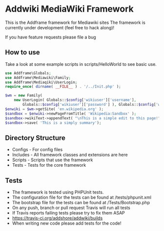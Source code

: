 Addwiki MediaWiki Framework
=======

This is the Addframe framework for Mediawiki sites
The framework is currently under development (feel free to hack along)!

If you have feature requests please file a bug

How to use
-------------

Take a look at some example scripts in scripts/HelloWorld to see basic use.

```php
use Addframe\Globals;
use Addframe\Mediawiki\Family;
use Addframe\Mediaqiki\UserLogin;
require_once( dirname( __FILE__ ) . '/../Init.php' );

$wm = new Family(
	new UserLogin( Globals::$config['wikiuser']['username'],
		Globals::$config['wikiuser']['password'] ), Globals::$config['wikiuser']['home'] );
$enwiki = $wm->getSite( 'en.wikipedia.org' );
$sandbox = $enwiki->newPageFromTitle( 'Wikipedia:Sandbox' );
$sandbox->wikiText->appendText( "\nThis is a simple edit to this page!" );
$sandbox->save( 'This is a simply summary');
```


Directory Structure
-------------

* Configs - For config files
* Includes - All framework classes and extensions are here
* Scripts - Scripts that use the framework
* Tests - Tests for the core framework

Tests
-------------

* The framework is tested using PHPUnit tests.
* The configuration file for the tests can be found at /tests/phpunit.xml
* The bootstrap file for the tests can be found at /Tests/Bootstrap.php
* On any push, branch or pull request Travis will run all tests
* If Travis reports failing tests please try to fix them ASAP
* https://travis-ci.org/addshore/addwiki/builds
* When writing new code please add tests for the code!